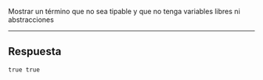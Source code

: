 Mostrar un término que no sea tipable y que no tenga variables libres ni abstracciones

---
## Respuesta

```lambda
true true
```